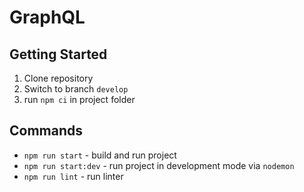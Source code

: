 # GraphQL

## Getting Started

1. Clone repository
2. Switch to branch `develop`
3. run `npm ci` in project folder

## Commands

- `npm run start` - build and run project
- `npm run start:dev` - run project in development mode via `nodemon`
- `npm run lint` - run linter
